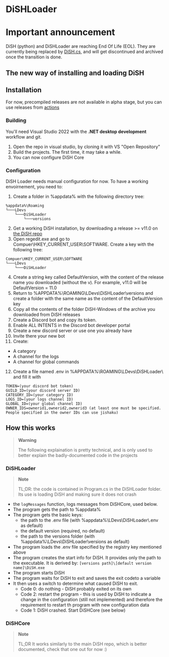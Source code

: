 # DiSHLoader
# Important announcement
DiSH (python) and DiSHLoader are reaching End Of Life (EOL). They are currently being replaced by [DiSH.cs](https://github.com/LDevs-Team/dish.cs), and will get discontinued and archived once the transition is done.
## The new way of installing and loading DiSH

## Installation
For now, precompiled releases are not available in alpha stage, but you can use releases from [actions](https://github.com/LDevs-Team/DiSHLoader/actions)

### Building
You'll need Visual Studio 2022 with the **.NET desktop development** workflow and git.

1. Open the repo in visual studio, by cloning it with VS "Open Repository"
2. Build the projects. The first time, it may take a while.
3. You can now configure DiSH Core

### Configuration

DiSH Loader needs manual configuration for now. To have a working envoirnement, you need to:
1. Create a folder in %appdata% with the following directory tree:
```
%appdata%\Roaming
└───LDevs
    └───DiSHLoader
        └───versions
```
2. Get a working DiSH installation, by downloading a release >= v11.0 on [the DiSH repo](https://github.com/LDevs-Team/DiSH)
3. Open regedit.exe and go to Compuer\HKEY_CURRENT_USER\SOFTWARE. Create a key with the following tree:
```
Compuer\HKEY_CURRENT_USER\SOFTWARE
└───LDevs
    └───DiSHLoader
```
4. Create a string key called DefaultVersion, with the content of the release name you downloaded (without the v). For example, v11.0 will be DefaultVersion = 11.0
5. Return to %APPDATA%\ROAMING\LDevs\DiSHLoader\versions and create a folder with the same name as the content of the DefaultVersion key
6. Copy all the contents of the folder DiSH-Windows of the archive you downloaded from DiSH releases
7. Create a Discord bot and copy its token.
8. Enable ALL INTENTS in the Discord bot developer portal
9. Create a new discord server or use one you already have
10. Invite there your new bot
11. Create:

 - A category
 - A channel for the logs
 - A channel for global commands

12. Create a file named .env in %APPDATA%\ROAMING\LDevs\DiSHLoader\ and fill it with
``` env
TOKEN=(your discord bot token)
GUILD_ID=(your discord server ID)
CATEGORY_ID=(your category ID)
LOGS_ID=(your logs channel ID)
GLOBAL_ID=(your global channel ID)
OWNER_IDS=ownerid1,ownerid2,ownerid3 (at least one must be specified. People specified in the owner IDs can use jishaku)
```

## How this works

> **Warning**
>
> The following explaination is pretty technical, and is only used to better explain the badly-documented code in the projects

### DiSHLoader
> **Note**
>
> TL;DR: the code is contained in Program.cs in the DiSHLoader folder. Its use is loading DiSH and making sure it does not crash

- the `logMessages` function, logs messages from DiSHCore, used below.
- The program gets the path to %appdata%
- The program gets the basic keys: 
  - the path to the .env file (with %appdata%\LDevs\DiSHLoader\\.env as default)
  - the default version (required, no default)
  - the path to the versions folder (with %appdata%\LDevs\DiSHLoader\versions as default)
- The program loads the .env file specified by the registry key mentioned above
- The program creates the start info for DiSH. It provides only the path to the executable. It is derived by: `[versions path]\[default version name]\DiSH.exe`
- The program starts DiSH
- The program waits for DiSH to exit and saves the exit codeto a variable
- It then uses a switch to determine what caused DiSH to exit.
  - Code 0: do nothing - DiSH probably exited on its own
  - Code 2: restart the program - this is used by DiSH to indicate a change in the configuration (still not implemented) and therefore the requirement to restart th program with new configuration data
  - Code 1: DiSH crashed. Start DiSHCore (see below)

### DiSHCore

> **Note**
>
> TL;DR It works similarly to the main DiSH repo, which is better documented, check that one out for now :)
